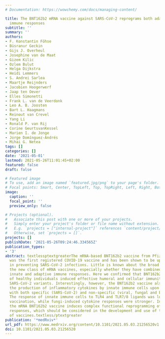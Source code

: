 ```yaml
---
# Documentation: https://wowchemy.com/docs/managing-content/

title: The BNT162b2 mRNA vaccine against SARS-CoV-2 reprograms both adaptive and innate
  immune responses
subtitle: ''
summary: ''
authors:
- F. Konstantin Föhse
- Büsranur Geckin
- Gijs J. Overheul
- Josephine van de Maat
- Gizem Kilic
- Ozlem Bulut
- Helga Dijkstra
- Heidi Lemmers
- S. Andrei Sarlea
- Maartje Reijnders
- Jacobien Hoogerwerf
- Jaap ten Oever
- Elles Simonetti
- Frank L. van de Veerdonk
- Leo A. B. Joosten
- Bart L. Haagmans
- Reinout van Crevel
- Yang Li
- Ronald P. van Rij
- Corine GeurtsvanKessel
- Marien I. de Jonge
- Jorge Domínguez-Andrés
- Mihai G. Netea
tags: []
categories: []
date: '2021-05-01'
lastmod: 2021-05-26T11:01:45+02:00
featured: false
draft: false

# Featured image
# To use, add an image named `featured.jpg/png` to your page's folder.
# Focal points: Smart, Center, TopLeft, Top, TopRight, Left, Right, BottomLeft, Bottom, BottomRight.
image:
  caption: ''
  focal_point: ''
  preview_only: false

# Projects (optional).
#   Associate this post with one or more of your projects.
#   Simply enter your project's folder or file name without extension.
#   E.g. `projects = ["internal-project"]` references `content/project/deep-learning/index.md`.
#   Otherwise, set `projects = []`.
projects: []
publishDate: '2021-05-26T09:24:46.334565Z'
publication_types:
- '3'
abstract: textlessptextgreaterThe mRNA-based BNT162b2 vaccine from Pfizer/BioNTech
  was the first registered COVID-19 vaccine and has been shown to be up to 95% effective
  in preventing SARS-CoV-2 infections. Little is known about the broad effects of
  the new class of mRNA vaccines, especially whether they have combined effects on
  innate and adaptive immune responses. Here we confirmed that BNT162b2 vaccination
  of healthy individuals induced effective humoral and cellular immunity against several
  SARS-CoV-2 variants. Interestingly, however, the BNT162b2 vaccine also modulated
  the production of inflammatory cytokines by innate immune cells upon stimulation
  with both specific (SARS-CoV-2) and non-specific (viral, fungal and bacterial) stimuli.
  The response of innate immune cells to TLR4 and TLR7/8 ligands was lower after BNT162b2
  vaccination, while fungi-induced cytokine responses were stronger. In conclusion,
  the mRNA BNT162b2 vaccine induces complex functional reprogramming of innate immune
  responses, which should be considered in the development and use of this new class
  of vaccines.textless/ptextgreater
publication: '*medRxiv*'
url_pdf: https://www.medrxiv.org/content/10.1101/2021.05.03.21256520v1
doi: 10.1101/2021.05.03.21256520
---
```

